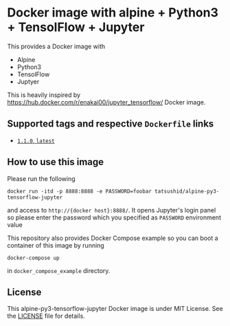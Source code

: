 Docker image with alpine + Python3 + TensolFlow + Jupyter
=========================================================

This provides a Docker image with

- Alpine
- Python3
- TensolFlow
- Juptyer

This is heavily inspired by https://hub.docker.com/r/enakai00/jupyter_tensorflow/
Docker image.

## Supported tags and respective `Dockerfile` links

- [`1.1.0`, `latest`](https://github.com/tatsushid/docker-alpine-py3-tensorflow-jupyter/blob/master/Dockerfile)

## How to use this image

Please run the following

```shellsession
docker run -itd -p 8888:8888 -e PASSWORD=foobar tatsushid/alpine-py3-tensorflow-jupyter
```

and access to `http://{docker host}:8888/`. It opens Jupyter's login panel so
please enter the password which you specified as `PASSWORD` environment value

This repository also provides Docker Compose example so you can boot a
container of this image by running

```shellsession
docker-compose up
```

in `docker_compose_example` directory.

## License
This alpine-py3-tensorflow-jupyter Docker image is under MIT License. See the
[LICENSE][license] file for details.

[license]: https://github.com/tatsushid/docker-alpine-py3-tensorflow-jupyter/blob/master/LICENSE
